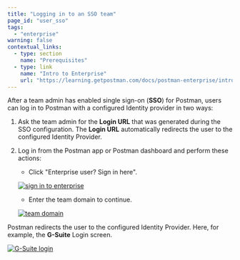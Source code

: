 ```yaml
---
title: "Logging in to an SSO team"
page_id: "user_sso"
tags: 
  - "enterprise"
warning: false
contextual_links:
  - type: section
    name: "Prerequisites"
  - type: link
    name: "Intro to Enterprise"
    url: "https://learning.getpostman.com/docs/postman-enterprise/intro-to-enterprise"
---
```


After a team admin has enabled single sign-on (**SSO**) for Postman, users can log in to Postman with a configured Identity provider in two ways:

1. Ask the team admin for the **Login URL** that was generated during the SSO configuration. The **Login URL** automatically redirects the user to the configured Identity Provider.

1. Log in from the Postman app or Postman dashboard and perform these actions:

    * Click "Enterprise user? Sign in here".

    [![sign in to enterprise](https://assets.postman.com/postman-docs/59036606.png)](https://assets.postman.com/postman-docs/59036606.png)

    * Enter the team domain to continue.

    [![team domain](https://assets.postman.com/postman-docs/59037264.png)](https://assets.postman.com/postman-docs/59037264.png)

Postman redirects the user to the configured Identity Provider. Here, for example, the **G-Suite** Login screen.  

[![G-Suite login](https://assets.postman.com/postman-docs/59036889.png)](https://assets.postman.com/postman-docs/59036889.png)  
